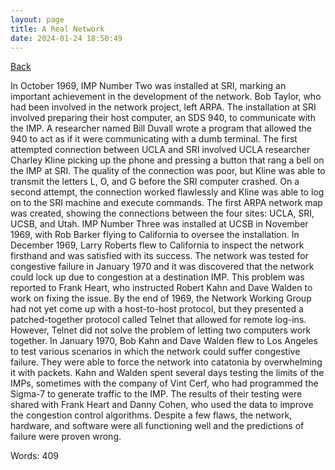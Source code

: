 ```yaml
---
layout: page
title: A Real Network
date: 2024-01-24 18:50:49
---
```


[Back](./)


In October 1969, IMP Number Two was installed at SRI, marking an important achievement in the development of the network. Bob Taylor, who had been involved in the network project, left ARPA. The installation at SRI involved preparing their host computer, an SDS 940, to communicate with the IMP. A researcher named Bill Duvall wrote a program that allowed the 940 to act as if it were communicating with a dumb terminal. The first attempted connection between UCLA and SRI involved UCLA researcher Charley Kline picking up the phone and pressing a button that rang a bell on the IMP at SRI. The quality of the connection was poor, but Kline was able to transmit the letters L, O, and G before the SRI computer crashed. On a second attempt, the connection worked flawlessly and Kline was able to log on to the SRI machine and execute commands. The first ARPA network map was created, showing the connections between the four sites: UCLA, SRI, UCSB, and Utah. IMP Number Three was installed at UCSB in November 1969, with Rob Barker flying to California to oversee the installation. In December 1969, Larry Roberts flew to California to inspect the network firsthand and was satisfied with its success. The network was tested for congestive failure in January 1970 and it was discovered that the network could lock up due to congestion at a destination IMP. This problem was reported to Frank Heart, who instructed Robert Kahn and Dave Walden to work on fixing the issue. By the end of 1969, the Network Working Group had not yet come up with a host-to-host protocol, but they presented a patched-together protocol called Telnet that allowed for remote log-ins. However, Telnet did not solve the problem of letting two computers work together. In January 1970, Bob Kahn and Dave Walden flew to Los Angeles to test various scenarios in which the network could suffer congestive failure. They were able to force the network into catatonia by overwhelming it with packets. Kahn and Walden spent several days testing the limits of the IMPs, sometimes with the company of Vint Cerf, who had programmed the Sigma-7 to generate traffic to the IMP. The results of their testing were shared with Frank Heart and Danny Cohen, who used the data to improve the congestion control algorithms. Despite a few flaws, the network, hardware, and software were all functioning well and the predictions of failure were proven wrong.

Words: 409